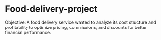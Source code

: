 # Food-delivery-project
Objective: A food delivery service wanted to analyze its cost structure and profitability to optimize pricing, commissions, and discounts for better financial performance.
